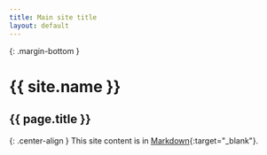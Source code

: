 ```yaml
---
title: Main site title
layout: default
---
```


{: .margin-bottom }
# {{ site.name }}

## {{ page.title }}

{: .center-align }
This site content is in [Markdown](https://github.com/adam-p/markdown-here/wiki/Markdown-Cheatsheet){:target="_blank"}.

<!-- Tambien hay html tags en Markdown -->
